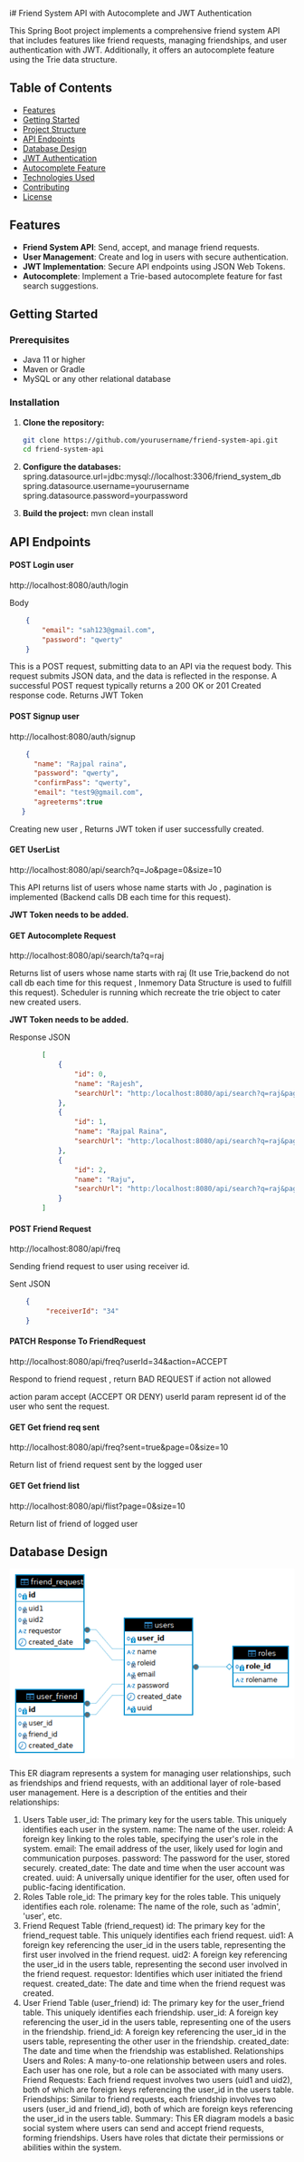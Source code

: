 i# Friend System API with Autocomplete and JWT Authentication

This Spring Boot project implements a comprehensive friend system API that includes features like friend requests, managing friendships, and user authentication with JWT. Additionally, it offers an autocomplete feature using the Trie data structure.

## Table of Contents

- [Features](#features)
- [Getting Started](#getting-started)
- [Project Structure](#project-structure)
- [API Endpoints](#api-endpoints)
- [Database Design](#database-design)
- [JWT Authentication](#jwt-authentication)
- [Autocomplete Feature](#autocomplete-feature)
- [Technologies Used](#technologies-used)
- [Contributing](#contributing)
- [License](#license)

## Features

- **Friend System API**: Send, accept, and manage friend requests.
- **User Management**: Create and log in users with secure authentication.
- **JWT Implementation**: Secure API endpoints using JSON Web Tokens.
- **Autocomplete**: Implement a Trie-based autocomplete feature for fast search suggestions.

## Getting Started

### Prerequisites

- Java 11 or higher
- Maven or Gradle
- MySQL or any other relational database

### Installation

1. **Clone the repository:**

   ```bash
   git clone https://github.com/yourusername/friend-system-api.git
   cd friend-system-api
   ```
2. **Configure the databases:**
    spring.datasource.url=jdbc:mysql://localhost:3306/friend_system_db
    spring.datasource.username=yourusername
    spring.datasource.password=yourpassword

3. **Build the project:**
    mvn clean install

## API Endpoints

#### POST Login user
http://localhost:8080/auth/login

Body 
```json
    {
        "email": "sah123@gmail.com",
        "password": "qwerty"
    }
```
This is a POST request, submitting data to an API via the request body. This request submits JSON data, and the data is reflected in the response.
A successful POST request typically returns a 200 OK or 201 Created response code. Returns JWT Token


#### POST Signup user

http://localhost:8080/auth/signup

```json
    {
      "name": "Rajpal raina",
      "password": "qwerty",
      "confirmPass": "qwerty",
      "email": "test9@gmail.com",
      "agreeterms":true
   }
```
Creating new user , Returns JWT token if user successfully created.

#### GET UserList
http://localhost:8080/api/search?q=Jo&page=0&size=10

This API returns list of users whose name starts with Jo , pagination is implemented (Backend calls DB each time for this request).

**JWT Token needs to be added.**

#### GET Autocomplete Request
http://localhost:8080/api/search/ta?q=raj

Returns list of users whose name starts with raj (It use Trie,backend do not call db each time for this request , Inmemory Data Structure is used to fulfill this request).
Scheduler is running which recreate the trie object to cater new created users.

**JWT Token needs to be added.**

Response JSON
```json
        [
            {
                "id": 0,
                "name": "Rajesh",
                "searchUrl": "http:/localhost:8080/api/search?q=raj&page=0&size=10"
            },
            {
                "id": 1,
                "name": "Rajpal Raina",
                "searchUrl": "http:/localhost:8080/api/search?q=raj&page=0&size=10"
            },
            {
                "id": 2,
                "name": "Raju",
                "searchUrl": "http:/localhost:8080/api/search?q=raj&page=0&size=10"
            }
        ]
```

#### POST Friend Request
http://localhost:8080/api/freq

Sending friend request to user using receiver id.

Sent JSON
```json
    {
         "receiverId": "34"
    }
```

#### PATCH Response To FriendRequest
http://localhost:8080/api/freq?userId=34&action=ACCEPT

Respond to friend request , return BAD REQUEST if action not allowed

action param accept (ACCEPT OR DENY)
userId param represent id of the user who sent the request.

#### GET Get friend req sent
http://localhost:8080/api/freq?sent=true&page=0&size=10

Return list of friend request sent by the logged user

#### GET Get friend list
http://localhost:8080/api/flist?page=0&size=10

Return list of friend of logged user

## Database Design 
![ER Diagram](./friendSystemER.png)

This ER diagram represents a system for managing user relationships, such as friendships and friend requests, with an additional layer of role-based user management. Here is a description of the entities and their relationships:

1. Users Table
user\_id: The primary key for the users table. This uniquely identifies each user in the system.
name: The name of the user.
roleid: A foreign key linking to the roles table, specifying the user's role in the system.
email: The email address of the user, likely used for login and communication purposes.
password: The password for the user, stored securely.
created\_date: The date and time when the user account was created.
uuid: A universally unique identifier for the user, often used for public-facing identification.
2. Roles Table
role\_id: The primary key for the roles table. This uniquely identifies each role.
rolename: The name of the role, such as 'admin', 'user', etc.
3. Friend Request Table (friend\_request)
id: The primary key for the friend\_request table. This uniquely identifies each friend request.
uid1: A foreign key referencing the user_id in the users table, representing the first user involved in the friend request.
uid2: A foreign key referencing the user_id in the users table, representing the second user involved in the friend request.
requestor: Identifies which user initiated the friend request.
created_date: The date and time when the friend request was created.
4. User Friend Table (user_friend)
id: The primary key for the user_friend table. This uniquely identifies each friendship.
user_id: A foreign key referencing the user_id in the users table, representing one of the users in the friendship.
friend_id: A foreign key referencing the user_id in the users table, representing the other user in the friendship.
created_date: The date and time when the friendship was established.
Relationships
Users and Roles: A many-to-one relationship between users and roles. Each user has one role, but a role can be associated with many users.
Friend Requests: Each friend request involves two users (uid1 and uid2), both of which are foreign keys referencing the user_id in the users table.
Friendships: Similar to friend requests, each friendship involves two users (user_id and friend_id), both of which are foreign keys referencing the user_id in the users table.
Summary:
This ER diagram models a basic social system where users can send and accept friend requests, forming friendships. Users have roles that dictate their permissions or abilities within the system.
